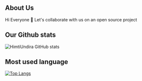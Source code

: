 ##  About Us
Hi Everyone 👋
Let's collaborate with us on an open source project
##  Our Github stats
![HimtiUndira GitHub stats](https://github-readme-stats.vercel.app/api?username=himtiundira&show_icons=true&theme=tokyonight)
##  Most used language
[![Top Langs](https://github-readme-stats.vercel.app/api/top-langs/?username=himtiundira&theme=tokyonight&layout=compact)](https://github.com/himtiundira)
